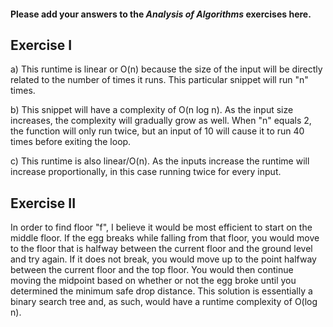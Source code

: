 #### Please add your answers to the ***Analysis of  Algorithms*** exercises here.

## Exercise I

a) This runtime is linear or O(n) because the size of the input will be directly related to the number of times it runs. This particular snippet will run "n" times.


b) This snippet will have a complexity of O(n log n). As the input size increases, the complexity will gradually grow as well. When "n" equals 2, the function will only run twice, but an input of 10 will cause it to run 40 times before exiting the loop.


c) This runtime is also linear/O(n). As the inputs increase the runtime will increase proportionally, in this case running twice for every input.

## Exercise II
In order to find floor "f", I believe it would be most efficient to start on the middle floor. If the egg breaks while falling from that floor, you would move to the floor that is halfway between the current floor and the ground level and try again. If it does not break, you would move up to the point halfway between the current floor and the top floor. You would then continue moving the midpoint based on whether or not the egg broke until you determined the minimum safe drop distance.
This solution is essentially a binary search tree and, as such, would have a runtime complexity of O(log n).

